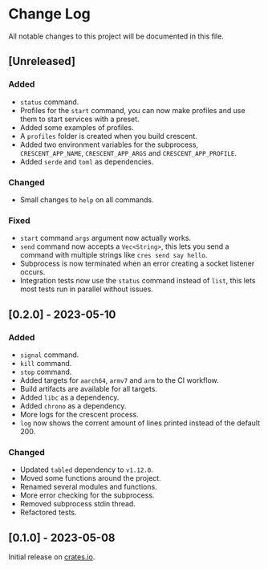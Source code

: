 # Change Log

All notable changes to this project will be documented in this file.

## [Unreleased]

### Added

-   `status` command.
-   Profiles for the `start` command, you can now make profiles and use them to start services with a preset.
-   Added some examples of profiles.
-   A `profiles` folder is created when you build crescent.
-   Added two environment variables for the subprocess, `CRESCENT_APP_NAME`, `CRESCENT_APP_ARGS` and `CRESCENT_APP_PROFILE`.
-   Added `serde` and `toml` as dependencies.

### Changed

-   Small changes to `help` on all commands.

### Fixed

-   `start` command `args` argument now actually works.
-   `send` command now accepts a `Vec<String>`, this lets you send a command with multiple strings like `cres send say hello`.
-   Subprocess is now terminated when an error creating a socket listener occurs.
-   Integration tests now use the `status` command instead of `list`, this lets most tests run in parallel without issues.

## [0.2.0] - 2023-05-10

### Added

-   `signal` command.
-   `kill` command.
-   `stop` command.
-   Added targets for `aarch64`, `armv7` and `arm` to the CI workflow.
-   Build artifacts are available for all targets.
-   Added `libc` as a dependency.
-   Added `chrono` as a dependency.
-   More logs for the crescent process.
-   `log` now shows the corrent amount of lines printed instead of the default 200.

### Changed

-   Updated `tabled` dependency to `v1.12.0`.
-   Moved some functions around the project.
-   Renamed several modules and functions.
-   More error checking for the subprocess.
-   Removed subprocess stdin thread.
-   Refactored tests.

## [0.1.0] - 2023-05-08

Initial release on [crates.io](https://crates.io/crates/crescent-cli).
